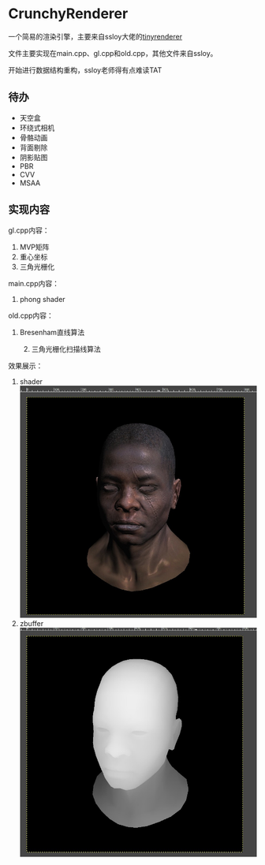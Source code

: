 # CrunchyRenderer
一个简易的渲染引擎，主要来自ssloy大佬的[tinyrenderer](https://github.com/ssloy/tinyrenderer)

文件主要实现在main.cpp、gl.cpp和old.cpp，其他文件来自ssloy。

开始进行数据结构重构，ssloy老师得有点难读TAT

## 待办

* 天空盒
* 环绕式相机
* 骨骼动画
* 背面剔除
* 阴影贴图
* PBR
* CVV
* MSAA

## 实现内容

gl.cpp内容：

1. MVP矩阵
2. 重心坐标
3. 三角光栅化

main.cpp内容：

1. phong shader

old.cpp内容：

1. Bresenham直线算法

 	2. 三角光栅化扫描线算法

效果展示：
1. shader
![](imgs/shaderS.jpg)
2. zbuffer
![](imgs/zbuffer.jpg)

